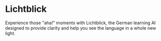 # Lichtblick
Experience those "aha!" moments with Lichtblick, the German learning AI designed to provide clarity and help you see the language in a whole new light.
